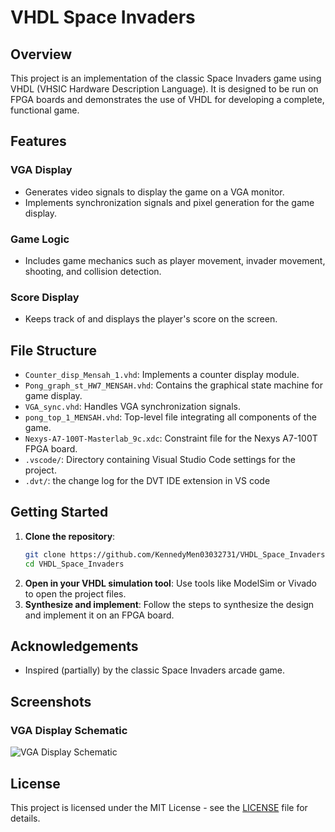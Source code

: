 # VHDL Space Invaders

## Overview
This project is an implementation of the classic Space Invaders game using VHDL (VHSIC Hardware Description Language). It is designed to be run on FPGA boards and demonstrates the use of VHDL for developing a complete, functional game.

## Features

### VGA Display
- Generates video signals to display the game on a VGA monitor.
- Implements synchronization signals and pixel generation for the game display.

### Game Logic
- Includes game mechanics such as player movement, invader movement, shooting, and collision detection.

### Score Display
- Keeps track of and displays the player's score on the screen.

## File Structure

- `Counter_disp_Mensah_1.vhd`: Implements a counter display module.
- `Pong_graph_st_HW7_MENSAH.vhd`: Contains the graphical state machine for game display.
- `VGA_sync.vhd`: Handles VGA synchronization signals.
- `pong_top_1_MENSAH.vhd`: Top-level file integrating all components of the game.
- `Nexys-A7-100T-Masterlab_9c.xdc`: Constraint file for the Nexys A7-100T FPGA board.
- `.vscode/`: Directory containing Visual Studio Code settings for the project.
- `.dvt/`: the change log for the DVT IDE extension in VS code 

## Getting Started

1. **Clone the repository**:
    ```sh
    git clone https://github.com/KennedyMen03032731/VHDL_Space_Invaders.git
    cd VHDL_Space_Invaders
    ```
2. **Open in your VHDL simulation tool**: Use tools like ModelSim or Vivado to open the project files.
3. **Synthesize and implement**: Follow the steps to synthesize the design and implement it on an FPGA board.

## Acknowledgements

- Inspired (partially) by the classic Space Invaders arcade game.


## Screenshots


### VGA Display Schematic
![VGA Display Schematic]([[[https://i.ibb.co/fM4XPm0/schematic-of-path.png]](https://i.ibb.co/TrKhj1G/schematic-of-pong-top-st.png))

## License

This project is licensed under the MIT License - see the [LICENSE](LICENSE) file for details.
